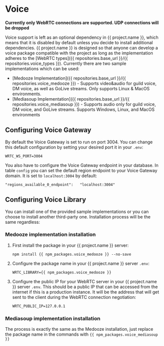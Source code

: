 # Voice

**Currently only WebRTC connections are supported. UDP connections will be dropped** 

Voice support is left as an optional dependency in {{ project.name }}, which means that it is disabled by default unless you decide to install additional dependencies. {{ project.name }} is designed so that anyone can develop a voice package compatible with the project as long as the implementation adheres to the [WebRTC types]({{ repositories.base_url }}/{{ repositories.voice_types }}). Currently there are two sample implementations which can be used:

- [Medooze Implementation]({{ repositories.base_url }}/{{ repositories.voice_medooze }}) - Supports video&audio for guild voice, DM voice, as well as GoLive streams. Only supports Linux & MacOS environments.
- [Mediasoup Implementation]({{ repositories.base_url }}/{{ repositories.voice_mediasoup }}) - Supports audio only for guild voice, DM voice, and GoLive streams. Supports Windows, Linux, and MacOS environments

## Configuring Voice Gateway

By default the Voice Gateway is set to run on port 3004. You can change this default configuration by setting your desired port it in your `.env`:

```.env
WRTC_WS_PORT=3004
```

You also have to configure the Voice Gateway endpoint in your database. In table `config` you can set the default region endpoint to your Voice Gateway domain. It is set to `localhost:3004` by default:

```
"regions_available_0_endpoint":   "localhost:3004"
```

## Configuring Voice Library

You can install one of the provided sample implementations or you can choose to install another third-party one. Installation process will be the same regardless:

### Medooze implementation installation

1. First install the package in your {{ project.name }} server:

    ```
    npm install {{ npm_packages.voice_medooze }} --no-save
    ```

2. Configure the package name in your {{ project.name }} server `.env`:

    ```
    WRTC_LIBRARY={{ npm_packages.voice_medooze }}
    ```

3. Configure the public IP for your WebRTC server in your {{ project.name }} server `.env`. This should be a public IP that can be accessed from the internet if this is a production instance. It will be the address that will get sent to the client during the WebRTC connection negotiation:

    ```
    WRTC_PUBLIC_IP=127.0.0.1
    ```

### Mediasoup implementation installation

The process is exactly the same as the Medooze installation, just replace the package name in the commands with ` {{ npm_packages.voice_mediasoup }} `
